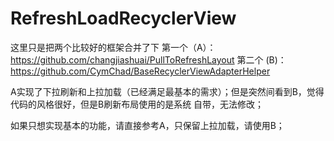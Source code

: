 # RefreshLoadRecyclerView

这里只是把两个比较好的框架合并了下
第一个（A）：https://github.com/changjiashuai/PullToRefreshLayout
第二个 (B)：https://github.com/CymChad/BaseRecyclerViewAdapterHelper

A实现了下拉刷新和上拉加载（已经满足最基本的需求）；但是突然间看到B，觉得代码的风格很好，但是B刷新布局使用的是系统
自带，无法修改；

如果只想实现基本的功能，请直接参考A，只保留上拉加载，请使用B；




